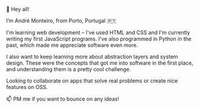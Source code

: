 👋 Hey all!

I’m André Monteiro, from Porto, Portugal 🇵🇹


I'm learning web development – I've used HTML and CSS and I'm currently writing my first JavaScript programs. I've also programmed in Python in the past, which made me appreciate software even more.


I also want to keep learning more about abstraction layers and system design. These were the concepts that got me into software in the first place, and understanding them is a pretty cool challenge.


Looking to collaborate on apps that solve real problems or create nice features on OSS.

📫 PM me if you want to bounce on any ideas!



